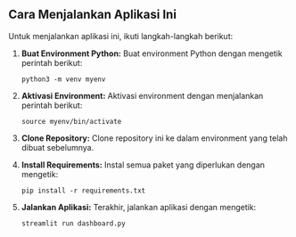 ## Cara Menjalankan Aplikasi Ini

Untuk menjalankan aplikasi ini, ikuti langkah-langkah berikut:

1. **Buat Environment Python:**
   Buat environment Python dengan mengetik perintah berikut:
   ```
   python3 -m venv myenv
   ```

2. **Aktivasi Environment:**
   Aktivasi environment dengan menjalankan perintah berikut:
   ```
   source myenv/bin/activate
   ```

3. **Clone Repository:**
   Clone repository ini ke dalam environment yang telah dibuat sebelumnya.

4. **Install Requirements:**
   Instal semua paket yang diperlukan dengan mengetik:
   ```
   pip install -r requirements.txt
   ```

5. **Jalankan Aplikasi:**
   Terakhir, jalankan aplikasi dengan mengetik:
   ```
   streamlit run dashboard.py
   ```
